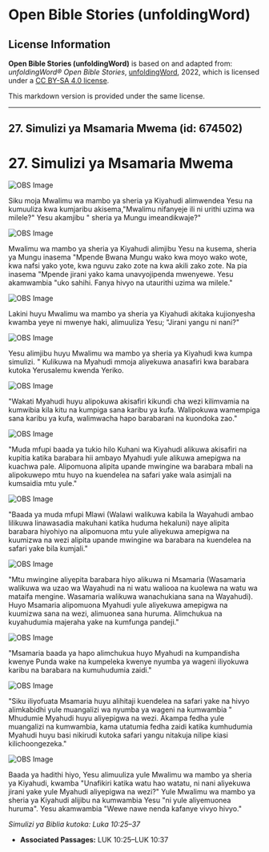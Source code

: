 # Open Bible Stories (unfoldingWord)

## License Information

**Open Bible Stories (unfoldingWord)** is based on and adapted from: _unfoldingWord® Open Bible Stories_, [unfoldingWord](https://unfoldingword.org/utw), 2022, which is licensed under a [CC BY-SA 4.0 license](https://creativecommons.org/licenses/by-sa/4.0/legalcode.en).

This markdown version is provided under the same license.



--------------------------------

## 27. Simulizi ya Msamaria Mwema (id: 674502)

27\. Simulizi ya Msamaria Mwema
===============================

![OBS Image](https://cdn.door43.org/obs/jpg/360px/obs-en-27-01.jpg)

Siku moja Mwalimu wa mambo ya sheria ya Kiyahudi alimwendea Yesu na kumuuliza kwa kumjaribu akisema,"Mwalimu nifanyeje ili ni urithi uzima wa milele?" Yesu akamjibu " sheria ya Mungu imeandikwaje?"

![OBS Image](https://cdn.door43.org/obs/jpg/360px/obs-en-27-02.jpg)

Mwalimu wa mambo ya sheria ya Kiyahudi alimjibu Yesu na kusema, sheria ya Mungu inasema "Mpende Bwana Mungu wako kwa moyo wako wote, kwa nafsi yako yote, kwa nguvu zako zote na kwa akili zako zote. Na pia inasema "Mpende jirani yako kama unavyojipenda mwenyewe. Yesu akamwambia "uko sahihi. Fanya hivyo na utaurithi uzima wa milele."

![OBS Image](https://cdn.door43.org/obs/jpg/360px/obs-en-27-03.jpg)

Lakini huyu Mwalimu wa mambo ya sheria ya Kiyahudi akitaka kujionyesha kwamba yeye ni mwenye haki, alimuuliza Yesu; "Jirani yangu ni nani?"

![OBS Image](https://cdn.door43.org/obs/jpg/360px/obs-en-27-04.jpg)

Yesu alimjibu huyu Mwalimu wa mambo ya sheria ya Kiyahudi kwa kumpa simulizi. " Kulikuwa na Myahudi mmoja aliyekuwa anasafiri kwa barabara kutoka Yerusalemu kwenda Yeriko.

![OBS Image](https://cdn.door43.org/obs/jpg/360px/obs-en-27-05.jpg)

"Wakati Myahudi huyu alipokuwa akisafiri kikundi cha wezi kilimvamia na kumwibia kila kitu na kumpiga sana karibu ya kufa. Walipokuwa wamempiga sana karibu ya kufa, walimwacha hapo barabarani na kuondoka zao."

![OBS Image](https://cdn.door43.org/obs/jpg/360px/obs-en-27-06.jpg)

"Muda mfupi baada ya tukio hilo Kuhani wa Kiyahudi alikuwa akisafiri na kupitia katika barabara hii ambayo Myahudi yule alikuwa amepigwa na kuachwa pale. Alipomuona alipita upande mwingine wa barabara mbali na alipokuwepo mtu huyo na kuendelea na safari yake wala asimjali na kumsaidia mtu yule."

![OBS Image](https://cdn.door43.org/obs/jpg/360px/obs-en-27-07.jpg)

"Baada ya muda mfupi Mlawi (Walawi walikuwa kabila la Wayahudi ambao lilikuwa linawasadia makuhani katika huduma hekaluni) naye alipita barabara hiyohiyo na alipomuona mtu yule aliyekuwa amepigwa na kuumizwa na wezi alipita upande mwingine wa barabara na kuendelea na safari yake bila kumjali."

![OBS Image](https://cdn.door43.org/obs/jpg/360px/obs-en-27-08.jpg)

"Mtu mwingine aliyepita barabara hiyo alikuwa ni Msamaria (Wasamaria walikuwa wa uzao wa Wayahudi na ni watu waliooa na kuolewa na watu wa mataifa mengine. Wasamaria walikuwa wanachukiana sana na Wayahudi). Huyo Msamaria alipomuona Myahudi yule aliyekuwa amepigwa na kuumizwa sana na wezi, alimuonea sana huruma. Alimchukua na kuyahudumia majeraha yake na kumfunga pandeji."

![OBS Image](https://cdn.door43.org/obs/jpg/360px/obs-en-27-09.jpg)

"Msamaria baada ya hapo alimchukua huyo Myahudi na kumpandisha kwenye Punda wake na kumpeleka kwenye nyumba ya wageni iliyokuwa karibu na barabara na kumuhudumia zaidi."

![OBS Image](https://cdn.door43.org/obs/jpg/360px/obs-en-27-10.jpg)

"Siku iliyofuata Msamaria huyu alihitaji kuendelea na safari yake na hivyo alimkabidhi yule muangalizi wa nyumba ya wageni na kumwambia " Mhudumie Myahudi huyu aliyepigwa na wezi. Akampa fedha yule muangalizi na kumwambia, kama utatumia fedha zaidi katika kumhudumia Myahudi huyu basi nikirudi kutoka safari yangu nitakuja nilipe kiasi kilichoongezeka."

![OBS Image](https://cdn.door43.org/obs/jpg/360px/obs-en-27-11.jpg)

Baada ya hadithi hiyo, Yesu alimuuliza yule Mwalimu wa mambo ya sheria ya Kiyahudi, kwamba "Unafikiri katika watu hao watatu, ni nani aliyekuwa jirani yake yule Myahudi aliyepigwa na wezi?" Yule Mwalimu wa mambo ya sheria ya Kiyahudi alijibu na kumwambia Yesu "ni yule aliyemuonea huruma". Yesu akamwambia "Wewe nawe nenda kafanye vivyo hivyo."

*Simulizi ya Biblia kutoka: Luka 10:25–37*

* **Associated Passages:** LUK 10:25–LUK 10:37

